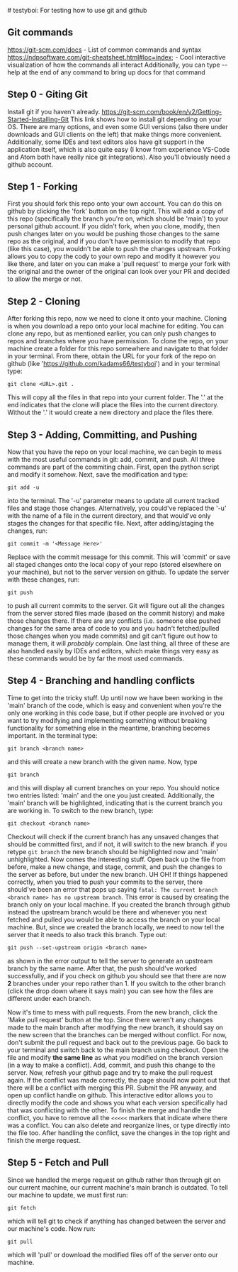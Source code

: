 #   t e s t y b o i : For testing how to use git and github

## Git commands
https://git-scm.com/docs - List of common commands and syntax
https://ndpsoftware.com/git-cheatsheet.html#loc=index; - Cool interactive visualization of how the commands all interact
Additionally, you can type --help at the end of any command to bring up docs for that command

## Step 0 - Giting Git
Install git if you haven't already.
https://git-scm.com/book/en/v2/Getting-Started-Installing-Git
This link shows how to install git depending on your OS. There are many options, and even some GUI versions (also there under downloads and GUI clients on the left) that make things more convenient. Additionally, some IDEs and text editors alos have git support in the application itself, which is also quite easy (I know from experience VS-Code and Atom both have really nice git integrations).
Also you'll obviously need a github account.

## Step 1 - Forking
First you should fork this repo onto your own account. You can do this on github by clicking the 'fork' button on the top right. This will add a copy of this repo (specifically the branch you're on, which should be 'main') to your personal github account. If you didn't fork, when you clone, modify, then push changes later on you would be pushing those changes to the same repo as the original, and if you don't have permission to modify that repo (like this case), you wouldn't be able to push the changes upstream. Forking allows you to copy the cody to your own repo and modify it however you like there, and later on you can make a 'pull request' to merge your fork with the original and the owner of the original can look over your PR and decided to allow the merge or not.

## Step 2 - Cloning
After forking this repo, now we need to clone it onto your machine. Cloning is when you download a repo onto your local machine for editing. You can clone any repo, but as mentioned earlier, you can only push changes to repos and branches where you have permission. To clone the repo, on your machine create a folder for this repo somewhere and navigate to that folder in your terminal. From there, obtain the URL for your fork of the repo on github (like 'https://github.com/kadams66/testyboi') and in your terminal type:
```
git clone <URL>.git .
```
This will copy all the files in that repo into your current folder. The '.' at the end indicates that the clone will place the files into the current directory. Without the '.' it would create a new directory and place the files there.

## Step 3 - Adding, Committing, and Pushing
Now that you have the repo on your local machine, we can begin to mess with the most useful commands in git: add, commit, and push. All three commands are part of the commiting chain. First, open the python script and modify it somehow. Next, save the modification and type:
```
git add -u
```
into the terminal. The '-u' parameter means to update all current tracked files and stage those changes. Alternatively, you could've replaced the '-u' with the name of a file in the current directory, and that would've only stages the changes for that specific file. Next, after adding/staging the changes, run:
```
git commit -m '<Message Here>'
```
Replace <Message Here> with the commit message for this commit. This will 'commit' or save all staged changes onto the local copy of your repo (stored elsewhere on your machine), but not to the server version on github. To update the server with these changes, run:
```
git push
```
to push all current commits to the server. Git will figure out all the changes from the server stored files made (based on the commit history) and make those changes there. If there are any conflicts (i.e. someone else pushed changes for the same area of code to you and you hadn't fetched/pulled those changes when you made commits) and git can't figure out how to manage them, it will *probably* complain.
One last thing, all three of these are also handled easily by IDEs and editors, which make things very easy as these commands would be by far the most used commands.

## Step 4 - Branching and handling conflicts
Time to get into the tricky stuff. Up until now we have been working in the 'main' branch of the code, which is easy and convenient when you're the only one working in this code base, but if other people are involved or you want to try modifying and implementing something without breaking functionality for something else in the meantime, branching becomes important. In the terminal type:
```
git branch <branch name>
```
and this will create a new branch with the given name. Now, type
```
git branch
```
and this will display all current branches on your repo. You should notice two entries listed: 'main' and the one you just created. Additionally, the 'main' branch will be highlighted, indicating that is the current branch you are working in. To switch to the new branch, type:
```
git checkout <branch name>
```
Checkout will check if the current branch has any unsaved changes that should be committed first, and if not, it will switch to the new branch. if you retype `git branch` the new branch should be highlighted now and 'main' unhighlighted.
Now comes the interesting stuff. Open back up the file from before, make a new change, and stage, commit, and push the changes to the server as before, but under the new branch. UH OH! If things happened correctly, when you tried to push your commits to the server, there should've been an error that pops up saying `fatal: The current branch <branch name> has no upstream branch`. This error is caused by creating the branch only on your local machine. If you created the branch through github instead the upstream branch would be there and whenever you next fetched and pulled you would be able to access the branch on your local machine. But, since we created the branch locally, we need to now tell the server that it needs to also track this branch. Type out:
```
git push --set-upstream origin <branch name>
```
as shown in the error output to tell the server to generate an upstream branch by the same name. After that, the push should've worked successfully, and if you check on github you should see that there are now **2** branches under your repo rather than 1. If you switch to the other branch (click the drop down where it says main) you can see how the files are different under each branch.

Now it's time to mess with pull requests. From the new branch, click the 'Make pull request' button at the top. Since there weren't any changes made to the main branch after modifying the new branch, it should say on the new screen that the branches can be merged without conflict. For now, don't submit the pull request and back out to the previous page. Go back to your terminal and switch back to the main branch using checkout. Open the file and modify **the same line** as what you modified on the branch version (in a way to make a conflict). Add, commit, and push this change to the server. Now, refresh your github page and try to make the pull request again. If the conflict was made correctly, the page should now point out that there will be a conflict with merging this PR. Submit the PR anyway, and open up conflict handle on github. This interactive editor allows you to directly modify the code and shows you what each version specifically had that was conflicting with the other. To finish the merge and handle the conflict, you have to remove all the `<<<<<` markers that indicate where there was a conflict. You can also delete and reorganize lines, or type directly into the file too. After handling the conflict, save the changes in the top right and finish the merge request.

## Step 5 - Fetch and Pull
Since we handled the merge request on github rather than through git on our current machine, our current machine's main branch is outdated. To tell our machine to update, we must first run:
```
git fetch
```
which will tell git to check if anything has changed between the server and our machine's code. Now run:
```
git pull
```
which will 'pull' or download the modified files off of the server onto our machine.
